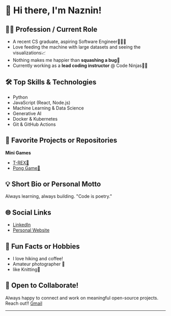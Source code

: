 # 👋 Hi there, I'm Naznin!

## 👨‍💻 Profession / Current Role
- A recent CS graduate, aspiring Software Engineer👩🏻‍💻
- Love feeding the machine with large datasets and seeing the visualizations📈
- Nothing makes me happier than **squashing a bug**🐞 
- Currently working as a **lead coding instructor** @ Code Ninjas🥷🏻

## 🛠️ Top Skills & Technologies
- Python
- JavaScript (React, Node.js)
- Machine Learning & Data Science
- Generative AI
- Docker & Kubernetes
- Git & GitHub Actions

## 🌟 Favorite Projects or Repositories
  **Mini Games**
- [T-REX🦖](nazninnaharsr.github.io/t-rex/)
- [Pong Game🎾](https://nazninnaharsr.github.io/pongGame/)
  
## 💡 Short Bio or Personal Motto
Always learning, always building. "Code is poetry."

## 🌐 Social Links
- [LinkedIn](https://www.linkedin.com/in/naznin-nahar-614653177/)
- [Personal Website](https://naznin-nahar.netlify.app/)

## 🎉 Fun Facts or Hobbies
- I love hiking and coffee!
- Amateur photographer 📸
- like Knitting🧶

## 🤝 Open to Collaborate!
Always happy to connect and work on meaningful open-source projects. Reach out!!
[Gmail](nazninns58@gmail.com)

---
